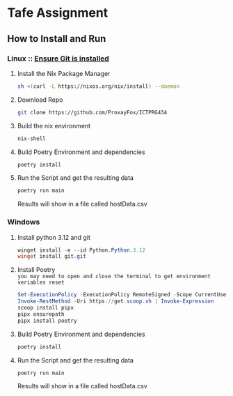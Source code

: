 # Tafe Assignment
## How to Install and Run
### Linux :: [Ensure Git is installed](https://git-scm.com/book/en/v2/Getting-Started-Installing-Git#_installing_on_windows)
1. Install the Nix Package Manager
    ```bash
    sh <(curl -L https://nixos.org/nix/install) --daemon
    ```
2. Download Repo
    ```bash
    git clone https://github.com/ProxayFox/ICTPRG434
    ```
2. Build the nix environment
    ```bash
    nix-shell
    ```
3. Build Poetry Environment and dependencies
    ```bash
    poetry install
    ```
4. Run the Script and get the resulting data
    ```bash
    poetry run main
    ```
    Results will show in a file called hostData.csv
### Windows
1. Install python 3.12 and git
    ```powershell
    winget install -e --id Python.Python.3.12
    winget install git.git
    ```
2. Install Poetry <br>
    `you may need to open and close the terminal to get environment veriables reset`    
    ```powershell
    Set-ExecutionPolicy -ExecutionPolicy RemoteSigned -Scope CurrentUser
    Invoke-RestMethod -Uri https://get.scoop.sh | Invoke-Expression
    scoop install pipx
    pipx ensurepath
    pipx install poetry
    ```
3. Build Poetry Environment and dependencies
    ```bash
    poetry install
    ```
4. Run the Script and get the resulting data
    ```bash
    poetry run main
    ```
    Results will show in a file called hostData.csv
